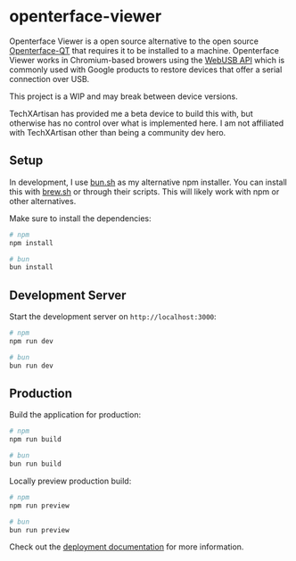 # openterface-viewer

Openterface Viewer is a open source alternative to the open source [Openterface-QT](https://github.com/TechxArtisanStudio/Openterface_QT) that requires it to be installed to a machine. Openterface Viewer works in Chromium-based browers using the [WebUSB API](https://developer.mozilla.org/en-US/docs/Web/API/WebUSB_API) which is commonly used with Google products to restore devices that offer a serial connection over USB.

This project is a WIP and may break between device versions. 

TechXArtisan has provided me a beta device to build this with, but otherwise has no control over what is implemented here. I am not affiliated with TechXArtisan other than being a community dev hero.

## Setup

In development, I use [bun.sh](https://bun.sh/) as my alternative npm installer. You can install this with [brew.sh](https://brew.sh/) or through their scripts. This will likely work with npm or other alternatives.

Make sure to install the dependencies:

```bash
# npm
npm install

# bun
bun install
```

## Development Server

Start the development server on `http://localhost:3000`:

```bash
# npm
npm run dev

# bun
bun run dev
```

## Production

Build the application for production:

```bash
# npm
npm run build

# bun
bun run build
```

Locally preview production build:

```bash
# npm
npm run preview

# bun
bun run preview
```

Check out the [deployment documentation](https://nuxt.com/docs/getting-started/deployment) for more information.
